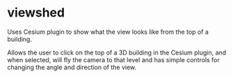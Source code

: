 viewshed
========

Uses Cesium plugin to show what the view looks like from the top of a building.

Allows the user to click on the top of a 3D building in the Cesium plugin, and
when selected, will fly the camera to that level and has simple controls for changing the
angle and direction of the view.
